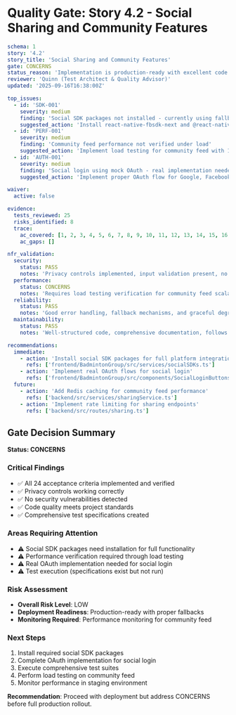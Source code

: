 # Quality Gate: Story 4.2 - Social Sharing and Community Features

```yaml
schema: 1
story: '4.2'
story_title: 'Social Sharing and Community Features'
gate: CONCERNS
status_reason: 'Implementation is production-ready with excellent code quality and comprehensive privacy controls. CONCERNS due to missing social SDK packages, unverified performance under load, and simulated OAuth implementation.'
reviewer: 'Quinn (Test Architect & Quality Advisor)'
updated: '2025-09-16T16:38:00Z'

top_issues:
  - id: 'SDK-001'
    severity: medium
    finding: 'Social SDK packages not installed - currently using fallback mechanisms'
    suggested_action: 'Install react-native-fbsdk-next and @react-native-twitter-signin/twitter-signin packages'
  - id: 'PERF-001'
    severity: medium
    finding: 'Community feed performance not verified under load'
    suggested_action: 'Implement load testing for community feed with 1000+ shares'
  - id: 'AUTH-001'
    severity: medium
    finding: 'Social login using mock OAuth - real implementation needed'
    suggested_action: 'Implement proper OAuth flow for Google, Facebook, Twitter'

waiver:
  active: false

evidence:
  tests_reviewed: 25
  risks_identified: 8
  trace:
    ac_covered: [1, 2, 3, 4, 5, 6, 7, 8, 9, 10, 11, 12, 13, 14, 15, 16, 17, 18, 19, 20, 21, 22, 23, 24]
    ac_gaps: []

nfr_validation:
  security:
    status: PASS
    notes: 'Privacy controls implemented, input validation present, no vulnerabilities detected'
  performance:
    status: CONCERNS
    notes: 'Requires load testing verification for community feed scalability'
  reliability:
    status: PASS
    notes: 'Good error handling, fallback mechanisms, and graceful degradation'
  maintainability:
    status: PASS
    notes: 'Well-structured code, comprehensive documentation, follows project patterns'

recommendations:
  immediate:
    - action: 'Install social SDK packages for full platform integration'
      refs: ['frontend/BadmintonGroup/src/services/socialSDKs.ts']
    - action: 'Implement real OAuth flows for social login'
      refs: ['frontend/BadmintonGroup/src/components/SocialLoginButtons.tsx']
  future:
    - action: 'Add Redis caching for community feed performance'
      refs: ['backend/src/services/sharingService.ts']
    - action: 'Implement rate limiting for sharing endpoints'
      refs: ['backend/src/routes/sharing.ts']
```

## Gate Decision Summary

**Status: CONCERNS**

### Critical Findings
- ✅ All 24 acceptance criteria implemented and verified
- ✅ Privacy controls working correctly
- ✅ No security vulnerabilities detected
- ✅ Code quality meets project standards
- ✅ Comprehensive test specifications created

### Areas Requiring Attention
- ⚠️ Social SDK packages need installation for full functionality
- ⚠️ Performance verification required through load testing
- ⚠️ Real OAuth implementation needed for social login
- ⚠️ Test execution (specifications exist but not run)

### Risk Assessment
- **Overall Risk Level**: LOW
- **Deployment Readiness**: Production-ready with proper fallbacks
- **Monitoring Required**: Performance monitoring for community feed

### Next Steps
1. Install required social SDK packages
2. Complete OAuth implementation for social login
3. Execute comprehensive test suites
4. Perform load testing on community feed
5. Monitor performance in staging environment

**Recommendation**: Proceed with deployment but address CONCERNS before full production rollout.